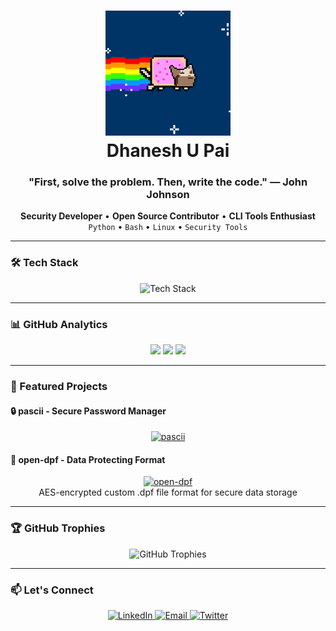 <h1 align="center">
  <img src="https://github.com/cxuri/cxuri/blob/main/nyan.gif?raw=true" width="200">
  <br>Dhanesh U Pai
</h1>

<h3 align="center">"First, solve the problem. Then, write the code." — John Johnson</h3>

<p align="center">
  <strong>Security Developer</strong> • <strong>Open Source Contributor</strong> • <strong>CLI Tools Enthusiast</strong><br>
  <code>Python</code> • <code>Bash</code> • <code>Linux</code> • <code>Security Tools</code>
</p>

---

### 🛠️ Tech Stack

<p align="center">
  <img src="https://skillicons.dev/icons?i=python,bash,linux,git,docker,vim,c,java,flutter,aws,redis,postgres" alt="Tech Stack"/>
</p>

---

### 📊 GitHub Analytics

<p align="center">
  <img src="https://github-readme-stats.vercel.app/api?username=cxuri&show_icons=true&theme=dark&hide_border=true&bg_color=00000000&include_all_commits=true" width="48%"/>
  <img src="https://github-readme-stats.vercel.app/api/top-langs/?username=cxuri&layout=compact&theme=dark&hide_border=true&bg_color=00000000&exclude_repo=dotfiles" width="48%"/>
  <img src="https://github-readme-streak-stats.herokuapp.com/?user=cxuri&theme=dark&background=00000000&hide_border=true" width="48%"/>
</p>

---

### 🌟 Featured Projects

#### 🔒 pascii - Secure Password Manager
<p align="center">
  <a href="https://github.com/cxuri/pascii">
    <img src="https://github-readme-stats.vercel.app/api/pin/?username=cxuri&repo=pascii&theme=dark&show_owner=true" alt="pascii">
  </a>
</p>

#### 🔐 open-dpf - Data Protecting Format
<p align="center">
  <a href="https://github.com/cxuri/open-dpf">
    <img src="https://github-readme-stats.vercel.app/api/pin/?username=cxuri&repo=open-dpf&theme=dark&show_owner=true" alt="open-dpf">
  </a>
  <br>AES-encrypted custom .dpf file format for secure data storage
</p>

---

### 🏆 GitHub Trophies

<p align="center">
  <img src="https://github-profile-trophy.vercel.app/?username=cxuri&theme=onedark&no-frame=true&row=2&column=4" alt="GitHub Trophies"/>
</p>

---

### 📫 Let's Connect

<p align="center">
  <a href="https://linkedin.com/in/yourprofile">
    <img src="https://img.shields.io/badge/LinkedIn-0077B5?style=for-the-badge&logo=linkedin&logoColor=white" alt="LinkedIn">
  </a>
  <a href="mailto:your.email@example.com">
    <img src="https://img.shields.io/badge/Email-D14836?style=for-the-badge&logo=gmail&logoColor=white" alt="Email">
  </a>
  <a href="https://twitter.com/yourhandle">
    <img src="https://img.shields.io/badge/Twitter-1DA1F2?style=for-the-badge&logo=twitter&logoColor=white" alt="Twitter">
  </a>
</p>
